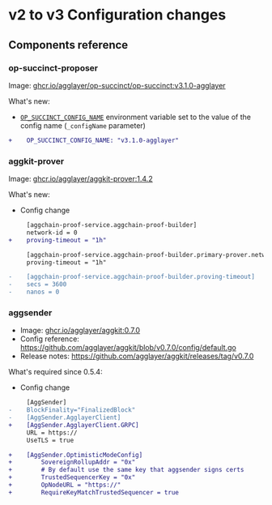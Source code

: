 # v2 to v3 Configuration changes

## Components reference
### **op-succinct-proposer**
Image: [ghcr.io/agglayer/op-succinct/op-succinct:v3.1.0-agglayer](https://github.com/agglayer/op-succinct/pkgs/container/op-succinct%2Fop-succinct/515633556?tag=v3.1.0-agglayer)

What's new:
- [`OP_SUCCINCT_CONFIG_NAME`](https://succinctlabs.github.io/op-succinct/proposer.html#optional-environment-variables) environment variable set to the value of the config name (`_configName` parameter)

```diff
+    OP_SUCCINCT_CONFIG_NAME: "v3.1.0-agglayer"
```

### **aggkit-prover**
Image: [ghcr.io/agglayer/aggkit-prover:1.4.2](https://github.com/agglayer/provers/pkgs/container/aggkit-prover/530717765?tag=1.4.2)

What's new:
- Config change
```diff
     [aggchain-proof-service.aggchain-proof-builder]
     network-id = 0
+    proving-timeout = "1h"

     [aggchain-proof-service.aggchain-proof-builder.primary-prover.network-prover]
     proving-timeout = "1h"

-    [aggchain-proof-service.aggchain-proof-builder.proving-timeout]
-    secs = 3600
-    nanos = 0
```

### **aggsender**
- Image: [ghcr.io/agglayer/aggkit:0.7.0](https://github.com/agglayer/aggkit/pkgs/container/aggkit/549774904?tag=0.7.0)
- Config reference: https://github.com/agglayer/aggkit/blob/v0.7.0/config/default.go
- Release notes: https://github.com/agglayer/aggkit/releases/tag/v0.7.0

What's required since 0.5.4:
- Config change
```diff
     [AggSender]
-    BlockFinality="FinalizedBlock"
-    [AggSender.AgglayerClient]
+    [AggSender.AgglayerClient.GRPC]
     URL = https://
     UseTLS = true

+    [AggSender.OptimisticModeConfig]
+        SovereignRollupAddr = "0x"
+        # By default use the same key that aggsender signs certs
+        TrustedSequencerKey = "0x"
+        OpNodeURL = "https://"
+        RequireKeyMatchTrustedSequencer = true
```
